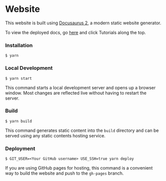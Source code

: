 # Website

This website is built using [Docusaurus 2](https://docusaurus.io/), a modern static website generator.

To view the deployed docs, go [here](https://cscott530.github.io/docusaurus-test/) and click Tutorials along the top.

### Installation

```
$ yarn
```

### Local Development

```
$ yarn start
```

This command starts a local development server and opens up a browser window. Most changes are reflected live without having to restart the server.

### Build

```
$ yarn build
```

This command generates static content into the `build` directory and can be served using any static contents hosting service.

### Deployment

```
$ GIT_USER=<Your GitHub username> USE_SSH=true yarn deploy
```

If you are using GitHub pages for hosting, this command is a convenient way to build the website and push to the `gh-pages` branch.
